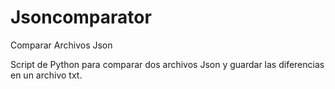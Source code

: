 # Jsoncomparator
Comparar Archivos Json

Script de Python para comparar dos archivos Json y guardar las diferencias en un archivo txt.

